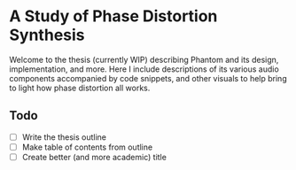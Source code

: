 # A Study of Phase Distortion Synthesis

Welcome to the thesis (currently WIP) describing Phantom and its design, implementation, and more. Here I include descriptions of its various audio components accompanied by code snippets, and other visuals to help bring to light how phase distortion all works. 

## Todo

- [ ] Write the thesis outline 
- [ ] Make table of contents from outline
- [ ] Create better (and more academic) title
